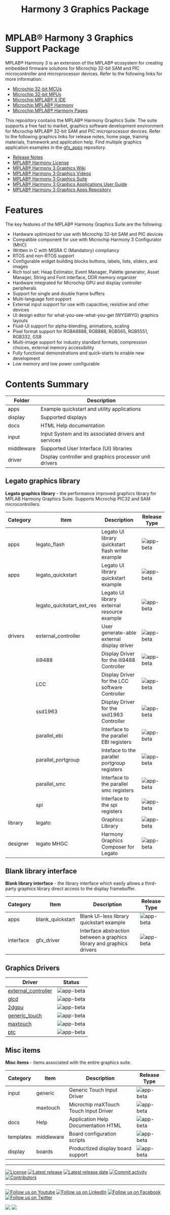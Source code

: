 ﻿---
title: Harmony 3 Graphics Package
nav_order: 1
---
# MPLAB® Harmony 3 Graphics Support Package

MPLAB® Harmony 3 is an extension of the MPLAB® ecosystem for creating
embedded firmware solutions for Microchip 32-bit SAM and PIC microcontroller
and microprocessor devices.  Refer to the following links for more information:
 - [Microchip 32-bit MCUs](https://www.microchip.com/design-centers/32-bit)
 - [Microchip 32-bit MPUs](https://www.microchip.com/design-centers/32-bit-mpus)
 - [Microchip MPLAB® X IDE](https://www.microchip.com/mplab/mplab-x-ide)
 - [Microchip MPLAB® Harmony](https://www.microchip.com/mplab/mplab-harmony)
 - [Microchip MPLAB® Harmony Pages](https://microchip-mplab-harmony.github.io/)

This repository contains the MPLAB® Harmony Graphics Suite.  The
suite supports a free fast to market, graphics software development environment for Microchip MPLAB® 32-bit SAM and PIC microprocessor devices.  Refer to
the following graphics links for release notes, home page, training materials, framework and application help.
Find multiple graphics application examples in the [gfx_apps](https://github.com/Microchip-MPLAB-Harmony/gfx_apps/tree/master/apps) repository.
 - [Release Notes](./release_notes.md)
 - [MPLAB® Harmony License](mplab_harmony_license.md)
 - [MPLAB® Harmony 3 Graphics Wiki](https://github.com/Microchip-MPLAB-Harmony/gfx/wiki)
 - [MPLAB® Harmony 3 Graphics Videos](https://www.youtube.com/playlist?list=PL9B4edd-p2ag5xsIIHhja-caKYY7AKPxe)
 - [MPLAB® Harmony 3 Graphics Suite](https://automaate.github.io/gen2_wiki_sandbox/)
 - [MPLAB® Harmony 3 Graphics Applications User Guide](https://microchip-mplab-harmony.github.io/gfx_apps)
 - [MPLAB® Harmony 3 Graphics Apps Repository](api.md)

# Features

The key features of the MPLAB® Harmony Graphics Suite are the following:

- Hardware optimized for use with Microchip 32-bit SAM and PIC devices
- Compatible component for use with Microchip Harmony 3 Configurator (MHC)
- Written in C with MISRA C (Mandatory) compliancy
- RTOS and non-RTOS support
- Configurable widget building blocks buttons, labels, lists, sliders, and images
- Rich tool set: Heap Estimator, Event Manager, Palette generator, Asset Manager, String and Font interface, DDR memory organizer
- Hardware integrated for Microchip GPU and display controller peripherals
- Support for single and double frame buffers
- Multi-language font support
- External input support for use with capacitive, resistive and other devices
- UI design editor for what-you-see-what-you-get (WYSWYG) graphics layouts
- Fluid-UI support for alpha-blending, animations, scaling
- Pixel format support for RGBA8888, RGB888, RGB565, RGB5551, RGB332, GS8
- Multi-image support for industry standard formats, compression choices, external memory accessibility
- Fully functional demonstrations and quick-starts to enable new development
- Low memory and low power configurable


# Contents Summary

| Folder     | Description                                  |
|------------|----------------------------------------------|
| apps       | Example quickstart and utility applications |
| display    | Supported displays |
| docs       | HTML Help documentation                   |
| input      | Input System and its associated drivers and services |
| middleware | Supported User Interface (UI) libraries |
| driver     | Display controller and graphics processor unit drivers |


## Legato graphics library

**Legato graphics library** - the performance improved graphics library for MPLAB Harmony Graphics Suite. Supports Microchip PIC32 and SAM microcontrollers.

| Category | Item | Description | Release Type |
| --- | --- | ---- |---- |
|  apps | legato_flash | Legato UI library quickstart flash writer example | ![app-beta](https://img.shields.io/badge/application-beta-orange?style=plastic) |
|  apps | legato_quickstart | Legato UI library quickstart example | ![app-beta](https://img.shields.io/badge/application-beta-orange?style=plastic) |
|      |  legato_quickstart_ext_res | Legato UI library external resource example | ![app-beta](https://img.shields.io/badge/application-beta-orange?style=plastic)|
| drivers|  external_controller | User generate-able external display driver | ![app-beta](https://img.shields.io/badge/plib-beta-orange?style=plastic) |
|      |   ili9488 | Display Driver for the ili9488 Controller |![app-beta](https://img.shields.io/badge/plib-beta-orange?style=plastic) |
|      |   LCC | Display Driver for the LCC software Controller| ![app-beta](https://img.shields.io/badge/plib-beta-orange?style=plastic) |
|      |   ssd1963 | Display Driver for the ssd1963 Controller | ![app-beta](https://img.shields.io/badge/plib-beta-orange?style=plastic) |
|      |   parallel_ebi | Interface to the parallel EBI registers | ![app-beta](https://img.shields.io/badge/plib-beta-orange?style=plastic) |
|      |   parallel_portgroup | Inteface to the parallel portgroup registers | ![app-beta](https://img.shields.io/badge/plib-beta-orange?style=plastic) |
|      |   parallel_smc | Interface to the parallel smc registers | ![app-beta](https://img.shields.io/badge/plib-beta-orange?style=plastic) |
|      |   spi | Interface to the spi registers | ![app-beta](https://img.shields.io/badge/plib-beta-orange?style=plastic) |
| library    | legato | Graphics Library | ![app-beta](https://img.shields.io/badge/plib-beta-orange?style=plastic) |
| designer | legato MHGC |Harmony Graphics Composer for Legato| ![app-beta](https://img.shields.io/badge/plib-beta-orange?style=plastic) |


## Blank library interface

**Blank library interface** - the library interface which easily allows a third-party graphics library direct access to the display framebuffer.

| Category | Item | Description | Release Type |
| --- | --- | ---- |---- |
| apps | blank_quickstart | Blank UI-less library quickstart example | ![app-beta](https://img.shields.io/badge/plib-beta-orange?style=plastic) |
| interface| gfx_driver | Interface abstraction between a graphics library and graphics drivers | ![app-beta](https://img.shields.io/badge/plib-beta-orange?style=plastic) |

## Graphics Drivers

| Driver | Status |
| --- | :---: |
| [external_controller](middleware/legato/driver/controller/external_controller/readme.md) | ![app-beta](https://img.shields.io/badge/plib-beta-orange?style=plastic) |
| [glcd](middleware/legato/driver/controller/glcd/readme.md) | ![app-beta](https://img.shields.io/badge/plib-beta-orange?style=plastic) |
| [2dgpu](middleware/legato/driver/processor/2dgpu/readme.md) | ![app-beta](https://img.shields.io/badge/plib-beta-orange?style=plastic) |
| [generic_touch](input/driver/touch/generic_touch/readme.md) | ![app-beta](https://img.shields.io/badge/plib-beta-orange?style=plastic) |
| [maxtouch](input/driver/touch/maxtouch/readme.md) | ![app-beta](https://img.shields.io/badge/plib-beta-orange?style=plastic) |
| [ptc](input/driver/touch/ptc/readme.md) | ![app-beta](https://img.shields.io/badge/plib-beta-orange?style=plastic) |

## Misc items

**Misc items** - items associated with the entire graphics suite.

| Category | Item | Description | Release Type |
| --- | --- | ---- |---- |
|input | generic | Generic Touch Input Driver | ![app-beta](https://img.shields.io/badge/plib-beta-orange?style=plastic) |
|      | maxtouch | Microchip maXTouch Touch Input Driver | ![app-beta](https://img.shields.io/badge/plib-beta-orange?style=plastic) |
| docs| Help | Application Help Documentation HTML| ![app-beta](https://img.shields.io/badge/plib-beta-orange?style=plastic) |
| templates   |  middleware | Board configuration scripts| ![app-beta](https://img.shields.io/badge/plib-beta-orange?style=plastic) |
| display | boards | Productized display board support | ![app-beta](https://img.shields.io/badge/plib-beta-orange?style=plastic) |

____

[![License](https://img.shields.io/badge/license-Harmony%20license-orange.svg)](https://github.com/Microchip-MPLAB-Harmony/gfx/blob/master/mplab_harmony_license.md)
[![Latest release](https://img.shields.io/github/release/Microchip-MPLAB-Harmony/aerospace.svg)](https://github.com/Microchip-MPLAB-Harmony/gfx/releases/latest)
[![Latest release date](https://img.shields.io/github/release-date/Microchip-MPLAB-Harmony/aerospace.svg)](https://github.com/Microchip-MPLAB-Harmony/gfx/releases/latest)
[![Commit activity](https://img.shields.io/github/commit-activity/y/Microchip-MPLAB-Harmony/aerospace.svg)](https://github.com/Microchip-MPLAB-Harmony/gfx/graphs/commit-activity)
[![Contributors](https://img.shields.io/github/contributors-anon/Microchip-MPLAB-Harmony/aerospace.svg)]()

____

[![Follow us on Youtube](https://img.shields.io/badge/Youtube-Follow%20us%20on%20Youtube-red.svg)](https://www.youtube.com/user/MicrochipTechnology)
[![Follow us on LinkedIn](https://img.shields.io/badge/LinkedIn-Follow%20us%20on%20LinkedIn-blue.svg)](https://www.linkedin.com/company/microchip-technology)
[![Follow us on Facebook](https://img.shields.io/badge/Facebook-Follow%20us%20on%20Facebook-blue.svg)](https://www.facebook.com/microchiptechnology/)
[![Follow us on Twitter](https://img.shields.io/twitter/follow/MicrochipTech.svg?style=social)](https://twitter.com/MicrochipTech)

[![](https://img.shields.io/github/stars/Microchip-MPLAB-Harmony/aerospace.svg?style=social)]()
[![](https://img.shields.io/github/watchers/Microchip-MPLAB-Harmony/aerospace.svg?style=social)]()
